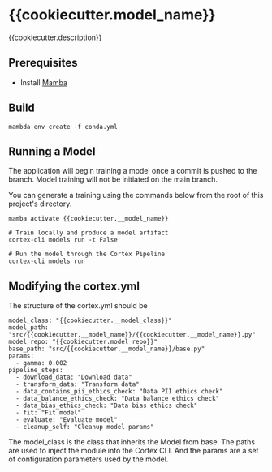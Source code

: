 # {{cookiecutter.model_name}}
{{cookiecutter.description}}

## Prerequisites
- Install [Mamba](https://mamba.readthedocs.io/en/latest/installation.html)

## Build
```
mambda env create -f conda.yml
```

## Running a Model
The application will begin training a model once a commit is pushed to the branch. Model training will not be initiated on the main branch.

You can generate a training using the commands below from the root of this project's directory.
```
mamba activate {{cookiecutter.__model_name}}

# Train locally and produce a model artifact
cortex-cli models run -t False

# Run the model through the Cortex Pipeline
cortex-cli models run
```

## Modifying the cortex.yml
The structure of the cortex.yml should be
```
model_class: "{{cookiecutter.__model_class}}"
model_path: "src/{{cookiecutter.__model_name}}/{{cookiecutter.__model_name}}.py"
model_repo: "{{cookiecutter.model_repo}}"
base_path: "src/{{cookiecutter.__model_name}}/base.py"
params:
  - gamma: 0.002
pipeline_steps:
  - download_data: "Download data"
  - transform_data: "Transform data"
  - data_contains_pii_ethics_check: "Data PII ethics check"
  - data_balance_ethics_check: "Data balance ethics check"
  - data_bias_ethics_check: "Data bias ethics check"
  - fit: "Fit model"
  - evaluate: "Evaluate model"
  - cleanup_self: "Cleanup model params"
```

The model_class is the class that inherits the Model from base.  The paths are used to inject the module into the Cortex CLI.  And the params are a set of configuration parameters used by the model.